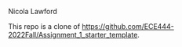 Nicola Lawford

This repo is a clone of https://github.com/ECE444-2022Fall/Assignment_1_starter_template.